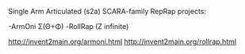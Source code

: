 Single Arm Articulated (s2a) SCARA-family RepRap projects:

-ArmOni Σ(Θ+Φ)
-RollRap (Z infinite)

http://invent2main.org/armoni.html
http://invent2main.org/rollrap.html
